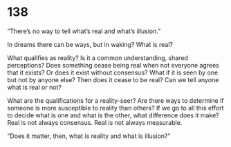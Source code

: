 # 138

“There’s no way to tell what’s real and what’s illusion.”

In dreams there can be ways, but in waking? What is real?

What qualifies as reality? Is it a common understanding, shared perceptions? Does something cease being real when not everyone agrees that it exists? Or does it exist without consensus? What if it is seen by one but not by anyone else? Then does it cease to be real? Can we tell anyone what is real or not?

What are the qualifications for a reality-seer? Are there ways to determine if someone is more susceptible to reality than others? If we go to all this effort to decide what is one and what is the other, what difference does it make? Real is not always consensus. Real is not always measurable. 

“Does it matter, then, what is reality and what is illusion?”